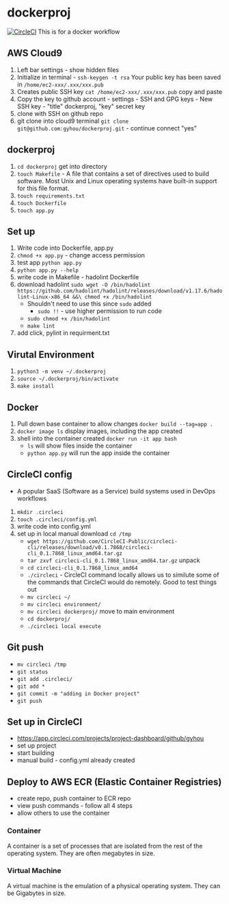 # dockerproj
[![CircleCI](https://circleci.com/gh/gyhou/dockerproj.svg?style=svg)](https://app.circleci.com/pipelines/github/gyhou/dockerproj)
This is for a docker workflow

## AWS Cloud9
1. Left bar settings - show hidden files
1. Initialize in terminal - `ssh-keygen -t rsa`
Your public key has been saved in `/home/ec2-xxx/.xxx/xxx.pub`
1. Creates public SSH key `cat /home/ec2-xxx/.xxx/xxx.pub` copy and paste
1. Copy the key to github account - settings - SSH and GPG keys - New SSH key - "title" dockerproj, "key" secret key
1. clone with SSH on github repo
1. git clone into cloud9 terminal `git clone git@github.com:gyhou/dockerproj.git` - continue connect "yes"

## dockerproj
1. `cd dockerproj` get into directory
1. `touch Makefile` - A file that contains a set of directives used to build software. Most Unix and Linux operating systems have built-in support for this file format.
1. `touch requirements.txt`
1. `touch Dockerfile`
1. `touch app.py`

## Set up 
1. Write code into Dockerfile, app.py
1. `chmod +x app.py` - change access permission
1. test app `python app.py`
1. `python app.py --help`
1. write code in Makefile - hadolint Dockerfile
1. download hadolint `sudo wget -O /bin/hadolint https://github.com/hadolint/hadolint/releases/download/v1.17.6/hadolint-Linux-x86_64 &&\ chmod +x /bin/hadolint`
    - Shouldn't need to use this since `sudo` added
      - `sudo !!` - use higher permission to run code
    - `sudo chmod +x /bin/hadolint`
    - `make lint`
1. add click, pylint in requirment.txt

## Virutal Environment
1. `python3 -m venv ~/.dockerproj`
1. `source ~/.dockerproj/bin/activate`
1. `make install`

## Docker
1. Pull down base container to allow changes `docker build --tag=app .`
1. `docker image ls` display images, including the app created
1. shell into the container created `docker run -it app bash`
    - `ls` will show files inside the container
    - `python app.py` will run the app inside the container
    
## CircleCI config
- A popular SaaS (Software as a Service) build systems used in DevOps workflows
1. `mkdir .circleci`
1. `touch .circleci/config.yml`
1. write code into config.yml
1. set up in local manual download `cd /tmp`
    - `wget https://github.com/CircleCI-Public/circleci-cli/releases/download/v0.1.7868/circleci-cli_0.1.7868_linux_amd64.tar.gz`
    - `tar zxvf circleci-cli_0.1.7868_linux_amd64.tar.gz` unpack
    - `cd circleci-cli_0.1.7868_linux_amd64`
    - `./circleci` - CircleCI command locally allows us to similute some of the commands that CircleCI would do remotely. Good to test things out
    - `mv circleci ~/`
    - `mv circleci environment/`
    - `mv circleci dockerproj/` move to main environment
    - `cd dockerproj/`
    - `./circleci local execute`
    
## Git push
- `mv circleci /tmp`
- `git status`
- `git add .circleci/`
- `git add *`
- `git commit -m "adding in Docker project"`
- `git push`

## Set up in CircleCI
- https://app.circleci.com/projects/project-dashboard/github/gyhou
- set up project
- start building
- manual build - config.yml already created

## Deploy to AWS ECR (Elastic Container Registries)
- create repo, push container to ECR repo
- view push commands - follow all 4 steps
- allow others to use the container

### Container
A container is a set of processes that are isolated from the rest of the operating system. They are often megabytes in size.

### Virtual Machine
A virtual machine is the emulation of a physical operating system. They can be Gigabytes in size.

